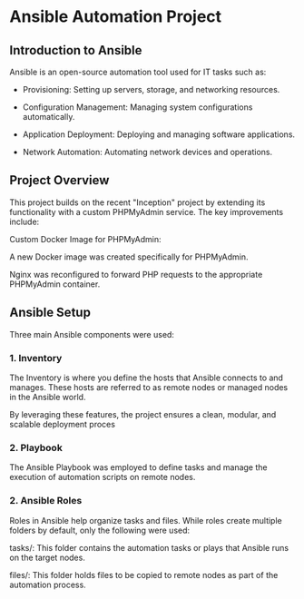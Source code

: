 # Ansible Automation Project

## Introduction to Ansible

Ansible is an open-source automation tool used for IT tasks such as:

- Provisioning: Setting up servers, storage, and networking resources.

- Configuration Management: Managing system configurations automatically.

- Application Deployment: Deploying and managing software applications.

- Network Automation: Automating network devices and operations.

## Project Overview

This project builds on the recent "Inception" project by extending its functionality with a custom PHPMyAdmin service. The key improvements include:

Custom Docker Image for PHPMyAdmin:

A new Docker image was created specifically for PHPMyAdmin.

Nginx was reconfigured to forward PHP requests to the appropriate PHPMyAdmin container.

## Ansible Setup

Three main Ansible components were used:

### 1. Inventory

The Inventory is where you define the hosts that Ansible connects to and manages. These hosts are referred to as remote nodes or managed nodes in the Ansible world.

By leveraging these features, the project ensures a clean, modular, and scalable deployment proces

### 2. Playbook

The Ansible Playbook was employed to define tasks and manage the execution of automation scripts on remote nodes.

### 2. Ansible Roles

Roles in Ansible help organize tasks and files. While roles create multiple folders by default, only the following were used:

tasks/: This folder contains the automation tasks or plays that Ansible runs on the target nodes.

files/: This folder holds files to be copied to remote nodes as part of the automation process.
